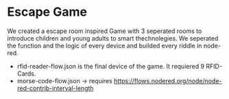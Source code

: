 # Escape Game

We created a escape room inspired Game with 3 seperated rooms to introduce children and young adults to smart thechnolegies.
We seperated the function and the logic of every device and builded every riddle in node-red.

* rfid-reader-flow.json is the final device of the game. It requiered 9 RFID-Cards.
* morse-code-flow.json -> requires https://flows.nodered.org/node/node-red-contrib-interval-length
  
